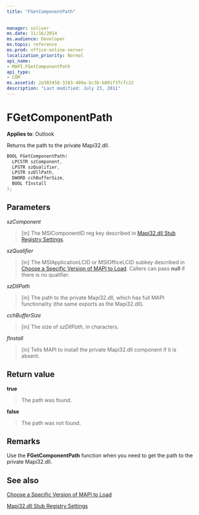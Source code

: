 ```yaml
---
title: "FGetComponentPath"
 
 
manager: soliver
ms.date: 11/16/2014
ms.audience: Developer
ms.topic: reference
ms.prod: office-online-server
localization_priority: Normal
api_name:
- MAPI.FGetComponentPath
api_type:
- COM
ms.assetid: 2a303458-3283-409a-bc3b-b891f3fcfc22
description: "Last modified: July 23, 2011"
---
```


# FGetComponentPath

  
  
**Applies to**: Outlook 
  
Returns the path to the private Mapi32.dll.
  
```cpp
BOOL FGetComponentPath(
  LPCSTR szComponent,
  LPSTR szQualifier,
  LPSTR szDllPath,
  DWORD cchBufferSize,
  BOOL fInstall
);
```

## Parameters

 _szComponent_
  
> [in] The MSIComponentID reg key described in [Mapi32.dll Stub Registry Settings](http://msdn.microsoft.com/en-us/library/dd162409.aspx).
    
 _szQualifier_
  
> [in] The MSIApplicationLCID or MSIOfficeLCID subkey described in [Choose a Specific Version of MAPI to Load](how-to-choose-a-specific-version-of-mapi-to-load.md). Callers can pass **null** if there is no qualifier. 
    
 _szDllPath_
  
> [in] The path to the private Mapi32.dll, which has full MAPI functionality (the same exports as the Mapi32.dll).
    
 _cchBufferSize_
  
> [in] The size of  _szDllPath_, in characters.
    
 _fInstall_
  
> [in] Tells MAPI to install the private Mapi32.dll component if it is absent.
    
## Return value

 **true**
  
> The path was found.
    
 **false**
  
> The path was not found.
    
## Remarks

Use the **FGetComponentPath** function when you need to get the path to the private Mapi32.dll. 
  
## See also



[Choose a Specific Version of MAPI to Load](how-to-choose-a-specific-version-of-mapi-to-load.md)


[Mapi32.dll Stub Registry Settings](http://msdn.microsoft.com/en-us/library/dd162409.aspx)

